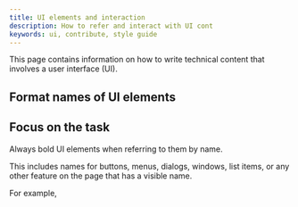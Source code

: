 ```yaml
---
title: UI elements and interaction
description: How to refer and interact with UI cont 
keywords: ui, contribute, style guide
---
```


This page contains information on how to write technical content that involves a user interface (UI).

## Format names of UI elements



## Focus on the task

Always bold UI elements when referring to them by name.

This includes names for buttons, menus, dialogs, windows, list items, or any other feature on the page that has a visible name.

For example, 

